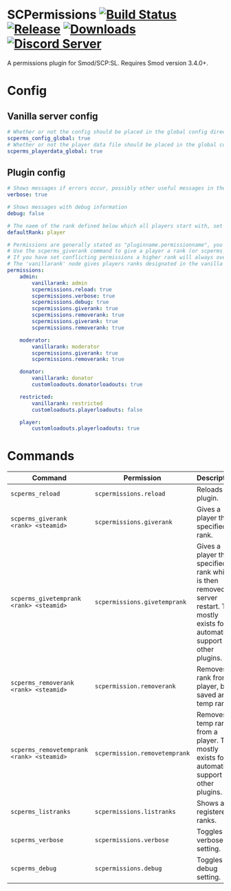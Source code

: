 # SCPermissions [![Build Status](https://jenkins.karlofduty.com/job/SCPermissions/job/master/badge/icon)](https://jenkins.karlofduty.com/blue/organizations/jenkins/SCPermissions/activity) [![Release](https://img.shields.io/github/release/KarlofDuty/SCPermissions.svg)](https://github.com/KarlOfDuty/SCPermissions/releases) [![Downloads](https://img.shields.io/github/downloads/KarlOfDuty/SCPermissions/total.svg)](https://github.com/KarlOfDuty/SCPermissions/releases) [![Discord Server](https://img.shields.io/discord/430468637183442945.svg?label=discord)](https://discord.gg/C5qMvkj)
A permissions plugin for Smod/SCP:SL. Requires Smod version 3.4.0+.

# Config

## Vanilla server config

```yaml
# Whether or not the config should be placed in the global config directory
scperms_config_global: true
# Whether or not the player data file should be placed in the global config directory
scperms_playerdata_global: true
```

## Plugin config
```yaml
# Shows messages if errors occur, possibly other useful messages in the future
verbose: true

# Shows messages with debug information
debug: false

# The naem of the rank defined below which all players start with, set to "" to disable
defaultRank: player

# Permissions are generally stated as "pluginname.permissionname", you can assign permission nodes to different ranks here.
# Use the scperms_giverank command to give a player a rank (or scperms_givetemprank for testing, the rank is then removed on server restart).
# If you have set conflicting permissions a higher rank will always override a lower one as players can have several ranks at the same time.
# The 'vanillarank' node gives players ranks designated in the vanilla config so you don't have to enter the players in both systems
permissions:
    admin:
        vanillarank: admin
        scpermissions.reload: true
        scpermissions.verbose: true
        scpermissions.debug: true
        scpermissions.giverank: true
        scpermissions.removerank: true
        scpermissions.giverank: true
        scpermissions.removerank: true

    moderator:
        vanillarank: moderator
        scpermissions.giverank: true
        scpermissions.removerank: true

    donator:
        vanillarank: donator
        customloadouts.donatorloadouts: true

    restricted:
        vanillarank: restricted
        customloadouts.playerloadouts: false

    player:
        customloadouts.playerloadouts: true
```

# Commands

| Command | Permission | Description |
|---- |---- |---- |
| `scperms_reload` | `scpermissions.reload` | Reloads the plugin. |
| `scperms_giverank <rank> <steamid>` | `scpermissions.giverank` | Gives a player the specified rank. |
| `scperms_givetemprank <rank> <steamid>` | `scpermissions.givetemprank` | Gives a player the specified rank which is then removed on server restart. This mostly exists for automation support for other plugins. |
| `scperms_removerank <rank> <steamid>` | `scpermission.removerank` | Removes a rank from a player, both saved and temp ranks. |
| `scperms_removetemprank <rank> <steamid>` | `scpermission.removetemprank` | Removes a temp rank from a player. This mostly exists for automation support for other plugins. |
| `scperms_listranks` | `scpermissions.listranks` | Shows all registered ranks. |
| `scperms_verbose` | `scpermissions.verbose` | Toggles the verbose setting. |
| `scperms_debug` | `scpermissions.debug` | Toggles the debug setting. |
